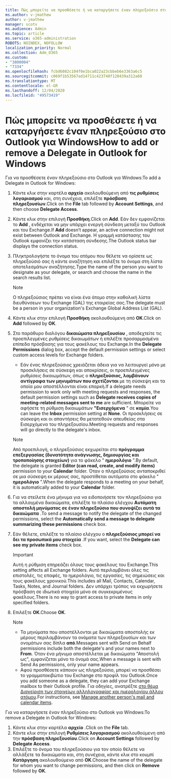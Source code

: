 ```yaml
---
title: Πώς μπορείτε να προσθέσετε ή να καταργήσετε έναν πληρεξούσιο στο Outlook για Windows
ms.author: v-jmathew
author: v-jmathew
manager: scotv
ms.audience: Admin
ms.topic: article
ms.service: o365-administration
ROBOTS: NOINDEX, NOFOLLOW
localization_priority: Normal
ms.collection: Adm_O365
ms.custom:
- "3800004"
- "7334"
ms.openlocfilehash: fcbd6082c104f0e1bca022a23cbbeb6e3363a6c5
ms.sourcegitcommit: c069f1b53567ad14711c423740f120439a312a60
ms.translationtype: MT
ms.contentlocale: el-GR
ms.lasthandoff: 12/04/2020
ms.locfileid: "49573419"
---
```

# <a name="how-to-add-or-remove-a-delegate-in-outlook-for-windows"></a><span data-ttu-id="34b59-102">Πώς μπορείτε να προσθέσετε ή να καταργήσετε έναν πληρεξούσιο στο Outlook για Windows</span><span class="sxs-lookup"><span data-stu-id="34b59-102">How to add or remove a Delegate in Outlook for Windows</span></span>

<span data-ttu-id="34b59-103">Για να προσθέσετε έναν πληρεξούσιο στο Outlook για Windows:</span><span class="sxs-lookup"><span data-stu-id="34b59-103">To add a Delegate in Outlook for Windows:</span></span> 

1. <span data-ttu-id="34b59-104">Κάντε κλικ στην καρτέλα **αρχείο** ακολουθούμενη από **τις ρυθμίσεις λογαριασμού** και, στη συνέχεια, επιλέξτε **πρόσβαση πληρεξουσίων**.</span><span class="sxs-lookup"><span data-stu-id="34b59-104">Click on the **File** tab followed by **Account Settings**, and then choose **Delegate Access**.</span></span>
2. <span data-ttu-id="34b59-105">Κάντε κλικ στην επιλογή **Προσθήκη**.</span><span class="sxs-lookup"><span data-stu-id="34b59-105">Click on **Add**.</span></span> <span data-ttu-id="34b59-106">Εάν δεν εμφανίζεται το **Add** , ενδέχεται να μην υπάρχει ενεργή σύνδεση μεταξύ του Outlook και του Exchange.</span><span class="sxs-lookup"><span data-stu-id="34b59-106">If **Add** doesn’t appear, an active connection might not exist between Outlook and Exchange.</span></span> <span data-ttu-id="34b59-107">Η γραμμή κατάστασης του Outlook εμφανίζει την κατάσταση σύνδεσης.</span><span class="sxs-lookup"><span data-stu-id="34b59-107">The Outlook status bar displays the connection status.</span></span>
3. <span data-ttu-id="34b59-108">Πληκτρολογήστε το όνομα του ατόμου που θέλετε να ορίσετε ως πληρεξούσιό σας ή κάντε αναζήτηση και επιλέξτε το όνομα στη λίστα αποτελεσμάτων αναζήτησης.</span><span class="sxs-lookup"><span data-stu-id="34b59-108">Type the name of the person you want to designate as your delegate, or search and choose the name in the search results list.</span></span>

    > [!NOTE]
    > <span data-ttu-id="34b59-109">Ο πληρεξούσιος πρέπει να είναι ένα άτομο στην καθολική λίστα διευθύνσεων του Exchange (GAL) της εταιρείας σας.</span><span class="sxs-lookup"><span data-stu-id="34b59-109">The delegate must be a person in your organization's Exchange Global Address List (GAL).</span></span>
4. <span data-ttu-id="34b59-110">Κάντε κλικ στην επιλογή **Προσθήκη** ακολουθούμενη από **OK**.</span><span class="sxs-lookup"><span data-stu-id="34b59-110">Click on **Add** followed by **OK**.</span></span>
5. <span data-ttu-id="34b59-111">Στο παράθυρο διαλόγου **δικαιώματα πληρεξουσίου** , αποδεχτείτε τις προεπιλεγμένες ρυθμίσεις δικαιωμάτων ή επιλέξτε προσαρμοσμένα επίπεδα πρόσβασης για τους φακέλους του Exchange.</span><span class="sxs-lookup"><span data-stu-id="34b59-111">In the **Delegate Permissions** dialog box, accept the default permission settings or select custom access levels for Exchange folders.</span></span>

    - <span data-ttu-id="34b59-112">Εάν ένας πληρεξούσιος χρειάζεται άδεια για να λειτουργεί μόνο με προσκλήσεις σε σύσκεψη και αποκρίσεις, οι προεπιλεγμένες ρυθμίσεις δικαιωμάτων, όπως ο **πληρεξούσιος, λαμβάνουν αντίγραφα των μηνυμάτων που σχετίζονται** με τη σύσκεψη και τα οποία μου αποστέλλονται είναι επαρκή.</span><span class="sxs-lookup"><span data-stu-id="34b59-112">If a delegate needs permission to work only with meeting requests and responses, the default permission settings such as **Delegate receives copies of meeting-related messages sent to me** are sufficient.</span></span> <span data-ttu-id="34b59-113">Μπορείτε να αφήσετε τη ρύθμιση δικαιωμάτων **"Εισερχόμενα** " σε **καμία**.</span><span class="sxs-lookup"><span data-stu-id="34b59-113">You can leave the **Inbox** permission setting at **None**.</span></span> <span data-ttu-id="34b59-114">Οι προσκλήσεις σε σύσκεψη και οι απαντήσεις θα μετατεθούν απευθείας στα Εισερχόμενα του πληρεξουσίου.</span><span class="sxs-lookup"><span data-stu-id="34b59-114">Meeting requests and responses will go directly to the delegate's inbox.</span></span>

    > [!NOTE]
    > <span data-ttu-id="34b59-115">Από προεπιλογή, ο πληρεξούσιος εκχωρείται στο **πρόγραμμα επεξεργασίας (δυνατότητα ανάγνωσης, δημιουργίας και τροποποίησης στοιχείων)** για το φάκελο " **ημερολόγιο** ".</span><span class="sxs-lookup"><span data-stu-id="34b59-115">By default, the delegate is granted **Editor (can read, create, and modify items)** permission to your **Calendar** folder.</span></span> <span data-ttu-id="34b59-116">Όταν ο πληρεξούσιος ανταποκριθεί σε μια σύσκεψη εκ μέρους σας, προστίθεται αυτόματα στο φάκελο " **ημερολόγιο** ".</span><span class="sxs-lookup"><span data-stu-id="34b59-116">When the delegate responds to a meeting on your behalf, it is automatically added to your **Calendar** folder.</span></span>

5. <span data-ttu-id="34b59-117">Για να στείλετε ένα μήνυμα για να ειδοποιήσετε τον πληρεξούσιο για τα αλλαγμένα δικαιώματα, επιλέξτε το πλαίσιο ελέγχου **Αυτόματη αποστολή μηνύματος σε έναν πληρεξούσιο που συνοψίζει αυτά τα δικαιώματα** .</span><span class="sxs-lookup"><span data-stu-id="34b59-117">To send a message to notify the delegate of the changed permissions, select the **Automatically send a message to delegate summarizing these permissions** check box.</span></span>
6. <span data-ttu-id="34b59-118">Εάν θέλετε, επιλέξτε το πλαίσιο ελέγχου ο **πληρεξούσιος μπορεί να δει τα προσωπικά μου στοιχεία** .</span><span class="sxs-lookup"><span data-stu-id="34b59-118">If you want, select the **Delegate can see my private items** check box.</span></span>

    > [!IMPORTANT]
    > <span data-ttu-id="34b59-119">Αυτή η ρύθμιση επηρεάζει όλους τους φακέλους του Exchange.</span><span class="sxs-lookup"><span data-stu-id="34b59-119">This setting affects all Exchange folders.</span></span> <span data-ttu-id="34b59-120">Αυτό περιλαμβάνει όλες τις επιστολές, τις επαφές, το ημερολόγιο, τις εργασίες, τις σημειώσεις και τους φακέλους χρονικού.</span><span class="sxs-lookup"><span data-stu-id="34b59-120">This includes all Mail, Contacts, Calendar, Tasks, Notes, and Journal folders.</span></span> <span data-ttu-id="34b59-121">Δεν υπάρχει τρόπος να εκχωρήσετε πρόσβαση σε ιδιωτικά στοιχεία μόνο σε συγκεκριμένους φακέλους.</span><span class="sxs-lookup"><span data-stu-id="34b59-121">There is no way to grant access to private items in only specified folders.</span></span>

7. <span data-ttu-id="34b59-122">Επιλέξτε **OK**.</span><span class="sxs-lookup"><span data-stu-id="34b59-122">Choose **OK**.</span></span>

    > [!NOTE]
    >
    > - <span data-ttu-id="34b59-123">Τα μηνύματα που αποστέλλονται με δικαιώματα αποστολής εκ μέρους περιλαμβάνουν τα ονόματα των πληρεξουσίων και των ονομάτων σας δίπλα **από**.</span><span class="sxs-lookup"><span data-stu-id="34b59-123">Messages sent with Send on Behalf permissions include both the delegate's and your names next to **From**.</span></span> <span data-ttu-id="34b59-124">Όταν ένα μήνυμα αποστέλλεται με δικαιώματα "Αποστολή ως", εμφανίζεται μόνο το όνομά σας.</span><span class="sxs-lookup"><span data-stu-id="34b59-124">When a message is sent with Send As permissions, only your name appears.</span></span>
    > - <span data-ttu-id="34b59-125">Αφού προσθέσετε κάποιον ως πληρεξούσιο, μπορεί να προσθέσει το γραμματοκιβώτιο του Exchange στο προφίλ του Outlook.</span><span class="sxs-lookup"><span data-stu-id="34b59-125">Once you add someone as a delegate, they can add your Exchange mailbox to their Outlook profile.</span></span> <span data-ttu-id="34b59-126">Για οδηγίες, ανατρέξτε [στο θέμα Διαχείριση των στοιχείων αλληλογραφίας και ημερολογίου άλλου ατόμου](https://support.microsoft.com/office/manage-another-person-s-mail-and-calendar-items-afb79d6b-2967-43b9-a944-a6b953190af5).</span><span class="sxs-lookup"><span data-stu-id="34b59-126">For instructions, see [Manage another person's mail and calendar items](https://support.microsoft.com/office/manage-another-person-s-mail-and-calendar-items-afb79d6b-2967-43b9-a944-a6b953190af5).</span></span>

<span data-ttu-id="34b59-127">Για να καταργήσετε έναν πληρεξούσιο στο Outlook για Windows:</span><span class="sxs-lookup"><span data-stu-id="34b59-127">To remove a Delegate in Outlook for Windows:</span></span>

1. <span data-ttu-id="34b59-128">Κάντε κλικ στην καρτέλα **αρχείο** .</span><span class="sxs-lookup"><span data-stu-id="34b59-128">Click on the **File** tab.</span></span>
2. <span data-ttu-id="34b59-129">Κάντε κλικ στην επιλογή **Ρυθμίσεις λογαριασμού** ακολουθούμενη από την **πρόσβαση πληρεξουσίου**.</span><span class="sxs-lookup"><span data-stu-id="34b59-129">Click on **Account Settings** followed by **Delegate Access**.</span></span>
3. <span data-ttu-id="34b59-130">Επιλέξτε το όνομα του πληρεξούσιου για τον οποίο θέλετε να αλλάξετε τα δικαιώματα και, στη συνέχεια, κάντε κλικ στο κουμπί **Κατάργηση** ακολουθούμενο από **OK**.</span><span class="sxs-lookup"><span data-stu-id="34b59-130">Choose the name of the delegate for whom you want to change permissions, and then click on **Remove** followed by **OK**.</span></span>
